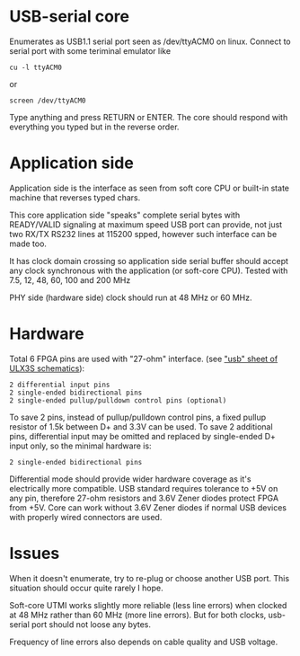 # USB-serial core

Enumerates as USB1.1 serial port seen as /dev/ttyACM0 on linux.
Connect to serial port with some teriminal emulator like

    cu -l ttyACM0

or

    screen /dev/ttyACM0

Type anything and press RETURN or ENTER.
The core should respond with everything you typed
but in the reverse order.

# Application side

Application side is the interface as 
seen from soft core CPU or built-in state machine that reverses typed chars.

This core application side "speaks" complete serial bytes with READY/VALID signaling
at maximum speed USB port can provide, not just two RX/TX RS232 lines
at 115200 spped, however such interface can be made too.

It has clock domain crossing so application side serial buffer should
accept any clock synchronous with the application (or soft-core CPU).
Tested with 7.5, 12, 48, 60, 100 and 200 MHz 

PHY side (hardware side) clock should run at 48 MHz or 60 MHz.

# Hardware

Total 6 FPGA pins are used with "27-ohm" interface.
(see ["usb" sheet of ULX3S schematics](https://github.com/emard/ulx3s/tree/master/doc/schematics.pdf)):

    2 differential input pins
    2 single-ended bidirectional pins
    2 single-ended pullup/pulldown control pins (optional)

To save 2 pins, instead of pullup/pulldown control pins,
a fixed pullup resistor of 1.5k between D+ and 3.3V can be used.
To save 2 additional pins, differential input may be omitted
and replaced by single-ended D+ input only, so the minimal hardware is:

    2 single-ended bidirectional pins

Differential mode should provide wider hardware coverage
as it's electrically more compatible.
USB standard requires tolerance to +5V on any pin,
therefore 27-ohm resistors and 3.6V Zener diodes protect FPGA from +5V.
Core can work without 3.6V Zener diodes if normal
USB devices with properly wired connectors are used.

# Issues

When it doesn't enumerate, try to re-plug or choose another USB port.
This situation should occur quite rarely I hope.

Soft-core UTMI works slightly more reliable (less line errors) 
when clocked at 48 MHz rather than 60 MHz (more line errors).
But for both clocks, usb-serial port should not loose any bytes.

Frequency of line errors also depends on cable quality and USB voltage.
